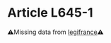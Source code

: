 # Article L645-1

⚠️Missing data from [legifrance](https://www.legifrance.gouv.fr/codes/article_lc/LEGIARTI000028722632)⚠️